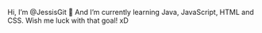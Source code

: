 Hi, 
I’m @JessisGit 👋 
And I’m currently learning Java, JavaScript, HTML and CSS. Wish me luck with that goal! xD

